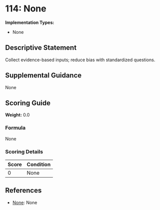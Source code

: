 # 114: None

**Implementation Types:**
- None

## Descriptive Statement

Collect evidence-based inputs; reduce bias with standardized questions.

## Supplemental Guidance

None

## Scoring Guide

**Weight:** 0.0

### Formula

None

### Scoring Details

| Score | Condition |
| ----- | --------- |
| 0 | None |

## References

- [None](None): None

